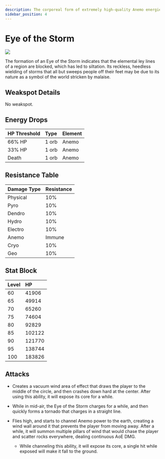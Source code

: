 ```yaml
---
description: The corporeal form of extremely high-quality Anemo energies.
sidebar_position: 4
---
```


# Eye of the Storm

![](/img/enemy/elemental/enemy_eye_of_the_storm.webp)

The formation of an Eye of the Storm indicates that the elemental ley lines of a region are blocked, which has led to siltation. Its reckless, heedless wielding of storms that all but sweeps people off their feet may be due to its nature as a symbol of the world stricken by malaise.

## Weakspot Details

No weakspot.

## Energy Drops

| HP Threshold | Type  | Element |
| :----------- | :---- | :------ |
| 66% HP       | 1 orb | Anemo   |
| 33% HP       | 1 orb | Anemo   |
| Death        | 1 orb | Anemo   |

## Resistance Table

| Damage Type | Resistance |
| :---------- | :--------- |
| Physical    | 10%        |
| Pyro        | 10%        |
| Dendro      | 10%        |
| Hydro       | 10%        |
| Electro     | 10%        |
| Anemo       | Immune     |
| Cryo        | 10%        |
| Geo         | 10%        |

## Stat Block

| Level | HP     |
| :---- | :----- |
| 60    | 41906  |
| 65    | 49914  |
| 70    | 65260  |
| 75    | 74604  |
| 80    | 92829  |
| 85    | 102122 |
| 90    | 121770 |
| 95    | 138744 |
| 100   | 183826 |

## Attacks

* Creates a vacuum wind area of effect that draws the player to the middle of the circle, and then crashes down hard at the center. After using this ability, it will expose its core for a while.

* While in mid-air, the Eye of the Storm charges for a while, and then quickly forms a tornado that charges in a straight line.

* Flies high, and starts to channel Anemo power to the earth, creating a wind wall around it that prevents the player from moving away. After a while, it will summon multiple pillars of wind that would chase the player and scatter rocks everywhere, dealing continuous AoE DMG.

  * While channeling this ability, it will expose its core, a single hit while exposed will make it fall to the ground.
